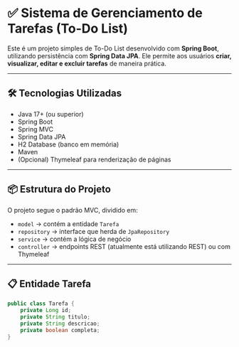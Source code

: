 # ✅ Sistema de Gerenciamento de Tarefas (To-Do List)

Este é um projeto simples de To-Do List desenvolvido com **Spring Boot**, utilizando persistência com **Spring Data JPA**. Ele permite aos usuários **criar, visualizar, editar e excluir tarefas** de maneira prática.

---

## 🛠 Tecnologias Utilizadas

- Java 17+ (ou superior)
- Spring Boot
- Spring MVC
- Spring Data JPA
- H2 Database (banco em memória)
- Maven
- (Opcional) Thymeleaf para renderização de páginas

---

## 📦 Estrutura do Projeto

O projeto segue o padrão MVC, dividido em:

- `model` → contém a entidade `Tarefa`
- `repository` → interface que herda de `JpaRepository`
- `service` → contém a lógica de negócio
- `controller` → endpoints REST (atualmente está utilizando REST) ou com Thymeleaf

---

## 📋 Entidade Tarefa

```java
public class Tarefa {
    private Long id;
    private String titulo;
    private String descricao;
    private boolean completa;
}
